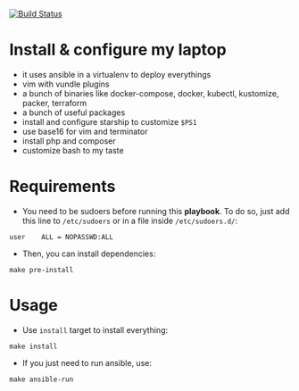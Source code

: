 [![Build Status](https://github.com/nierdz/infra-docker/workflows/CI/badge.svg?branch=master)](https://github.com/nierdz/tools/actions?query=workflow%3ACI)

# Install & configure my laptop

 - it uses ansible in a virtualenv to deploy everythings
 - vim with vundle plugins
 - a bunch of binaries like docker-compose, docker, kubectl, kustomize, packer, terraform
 - a bunch of useful packages
 - install and configure starship to customize `$PS1`
 - use base16 for vim and terminator
 - install php and composer
 - customize bash to my taste

# Requirements

 - You need to be sudoers before running this **playbook**. To do so, just add this line to `/etc/sudoers` or in a file inside `/etc/sudoers.d/`:
```
user	ALL = NOPASSWD:ALL
```

 - Then, you can install dependencies:
```
make pre-install
```

# Usage

 - Use `install` target to install everything:
```
make install
```

 - If you just need to run ansible, use:
```
make ansible-run
```
